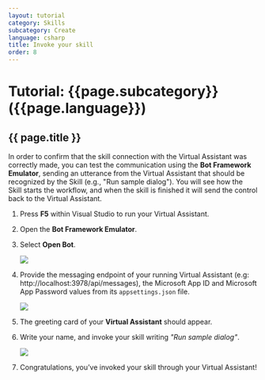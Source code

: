 ```yaml
---
layout: tutorial
category: Skills
subcategory: Create
language: csharp
title: Invoke your skill
order: 8
---
```


# Tutorial: {{page.subcategory}} ({{page.language}})

## {{ page.title }}

In order to confirm that the skill connection with the Virtual Assistant was correctly made, you can test the communication using the **Bot Framework Emulator**, sending an utterance from the Virtual Assistant that should be recognized by the Skill (e.g., "Run sample dialog"). You will see how the Skill starts the workflow, and when the skill is finished it will send the control back to the Virtual Assistant.

1. Press **F5** within Visual Studio to run your Virtual Assistant.
1. Open the **Bot Framework Emulator**.
1. Select **Open Bot**.

    ![]({{site.baseurl}}/assets/images/quickstart-virtualassistant-openbot.png)

1. Provide the messaging endpoint of your running Virtual Assistant (e.g: http://localhost:3978/api/messages), the Microsoft App ID and Microsoft App Password values from its `appsettings.json` file.

    ![]({{site.baseurl}}/assets/images/quickstart-virtualassistant-openbotmodal.png)

1. The greeting card of your **Virtual Assistant** should appear.
1. Write your name, and invoke your skill writing *"Run sample dialog"*.

    ![]({{site.baseurl}}/assets/images/virtualAssistant-Skill-communication.png)

1. Congratulations, you’ve invoked your skill through your Virtual Assistant!
